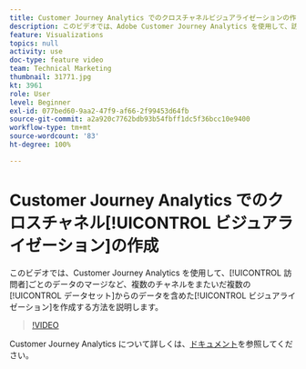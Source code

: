 ```yaml
---
title: Customer Journey Analytics でのクロスチャネルビジュアライゼーションの作成
description: このビデオでは、Adobe Customer Journey Analytics を使用して、訪問者ごとのデータのマージなど、複数のチャネルをまたいだ複数のデータセットのデータを含めたビジュアライゼーションを作成する方法を説明します。
feature: Visualizations
topics: null
activity: use
doc-type: feature video
team: Technical Marketing
thumbnail: 31771.jpg
kt: 3961
role: User
level: Beginner
exl-id: 077bed60-9aa2-47f9-af66-2f99453d64fb
source-git-commit: a2a920c7762bdb93b54fbff1dc5f36bcc10e9400
workflow-type: tm+mt
source-wordcount: '83'
ht-degree: 100%

---
```


# Customer Journey Analytics でのクロスチャネル[!UICONTROL ビジュアライゼーション]の作成

このビデオでは、Customer Journey Analytics を使用して、[!UICONTROL 訪問者]ごとのデータのマージなど、複数のチャネルをまたいだ複数の[!UICONTROL データセット]からのデータを含めた[!UICONTROL ビジュアライゼーション]を作成する方法を説明します。

>[!VIDEO](https://video.tv.adobe.com/v/31771/?quality=12&learn=on)

Customer Journey Analytics について詳しくは、[ドキュメント](https://experienceleague.adobe.com/docs/analytics-platform/using/cja-landing.html?lang=ja)を参照してください。
